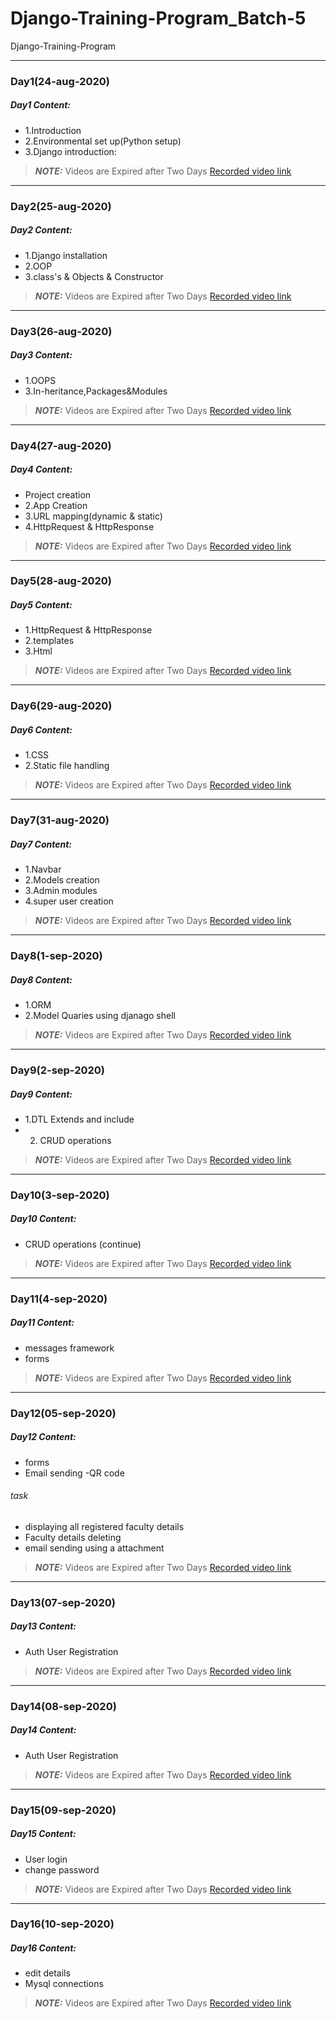 # Django-Training-Program_Batch-5
Django-Training-Program
_____
### Day1(24-aug-2020)
##### Day1 Content:

- 1.Introduction 
- 2.Environmental set up(Python setup)
- 3.Django introduction:

> **_NOTE:_** Videos are Expired after Two Days
[Recorded video link](https://transcripts.gotomeeting.com/#/s/0f130d5ea2a5968cf4f4ef0d0852562fd917ec835045a68c7becf549b02c8f0d)

_____
### Day2(25-aug-2020)
##### Day2 Content:

- 1.Django installation
- 2.OOP
- 3.class's & Objects & Constructor

> **_NOTE:_** Videos are Expired after Two Days
[Recorded video link](https://transcripts.gotomeeting.com/#/s/ddb4eea41220400ac23b77053b1b5561d08917f5a2decf0b64fc4e714141d508)

_____
### Day3(26-aug-2020)
##### Day3 Content:

- 1.OOPS
- 3.In-heritance,Packages&Modules

> **_NOTE:_** Videos are Expired after Two Days
[Recorded video link](https://transcripts.gotomeeting.com/#/s/635d9c774eccbacb5271eb9fcfd07b069cb61654231ade216203dfb66386dcc7)

_____
### Day4(27-aug-2020)
##### Day4 Content:

- Project creation
- 2.App Creation 
- 3.URL mapping(dynamic & static)
- 4.HttpRequest & HttpResponse

> **_NOTE:_** Videos are Expired after Two Days
[Recorded video link](https://transcripts.gotomeeting.com/#/s/1a98a821a62fb0588e33bf99f5d40f21f433f56a3d1762836895633cca594fcd)

_____
### Day5(28-aug-2020)
##### Day5 Content:

- 1.HttpRequest & HttpResponse
- 2.templates
- 3.Html

> **_NOTE:_** Videos are Expired after Two Days
[Recorded video link](https://transcripts.gotomeeting.com/#/s/1f190d7eb1a8365f8e7a73598e36bf9da1e46e50625d1b3083f9a6758d037b7d)

_____
### Day6(29-aug-2020)
##### Day6 Content:

- 1.CSS
- 2.Static file handling

> **_NOTE:_** Videos are Expired after Two Days
[Recorded video link](https://transcripts.gotomeeting.com/#/s/92eb3a1621152d6aa2f5b40f8cc356b04a611ebe4e96cf367b4bd9bef2e4a2c9)

_____
### Day7(31-aug-2020)
##### Day7 Content:

- 1.Navbar
- 2.Models creation
- 3.Admin modules
- 4.super user creation

> **_NOTE:_** Videos are Expired after Two Days
[Recorded video link](https://transcripts.gotomeeting.com/#/s/d824a55eddec4211cbc9427374538b4d6e5453d925ea985d9cb308615f3ccce9)

_____
### Day8(1-sep-2020)
##### Day8 Content:

- 1.ORM
- 2.Model Quaries using djanago shell

> **_NOTE:_** Videos are Expired after Two Days
[Recorded video link](https://transcripts.gotomeeting.com/#/s/bd81b531c6b5526d819127d82b335737384fbf91ed4caf25a59b9f50a5de18d6)


_____
### Day9(2-sep-2020)
##### Day9 Content:

- 1.DTL Extends and include
- 2. CRUD operations

> **_NOTE:_** Videos are Expired after Two Days
[Recorded video link](https://transcripts.gotomeeting.com/#/s/9720ccd8c36344f2d4273b81c1a41e6b71d933e1a212e82fecb134608a915809)

_____
### Day10(3-sep-2020)
##### Day10 Content:
- CRUD operations (continue)
> **_NOTE:_** Videos are Expired after Two Days
[Recorded video link](https://transcripts.gotomeeting.com/#/s/f82c8775a7c0bd7e5abf0974d7d725a83e82bb04a6310083de0626f994277a9e)

_____
### Day11(4-sep-2020)
##### Day11 Content:
- messages framework
- forms
> **_NOTE:_** Videos are Expired after Two Days
[Recorded video link](https://transcripts.gotomeeting.com/#/s/9fb72bdf49b957c1c4b0974cf574f3077735d83e3b7cecf43bba53fb8de38854)

______
### Day12(05-sep-2020)
##### Day12 Content:
- forms
- Email sending
-QR code

###### task
- displaying all registered faculty details 
- Faculty details deleting 
- email sending using a attachment
> **_NOTE:_** Videos are Expired after Two Days
[Recorded video link](https://transcripts.gotomeeting.com/#/s/94f5397de2d75cd687a8258f14ff5a4b790fb6bb2b21a5c20e1fdd408bfab3cf)

______
### Day13(07-sep-2020)
##### Day13 Content:
- Auth User Registration
> **_NOTE:_** Videos are Expired after Two Days
[Recorded video link](https://transcripts.gotomeeting.com/#/s/19be83ab667006abd865d6f8fda9412d46aefadd417cc59fa383782475c2c99c)

______
### Day14(08-sep-2020)
##### Day14 Content:
- Auth User Registration
> **_NOTE:_** Videos are Expired after Two Days
[Recorded video link](https://transcripts.gotomeeting.com/#/s/3da658cc245c723301d6db6dfb7126aafdd15d648e66873efc8c02c9868c17da)

______
### Day15(09-sep-2020)
##### Day15 Content:
- User login 
- change password
> **_NOTE:_** Videos are Expired after Two Days
[Recorded video link](https://transcripts.gotomeeting.com/#/s/ccd302a128ce349f5063050f34570b4c6dd6348de87b0bbe88f7a8157901b64a)

______
### Day16(10-sep-2020)
##### Day16 Content:
- edit details  
- Mysql connections
> **_NOTE:_** Videos are Expired after Two Days
[Recorded video link](https://transcripts.gotomeeting.com/#/s/fec7560ff27ebbad6f732184117ddfa980141d324e938320f78696e6df00d9ed)

